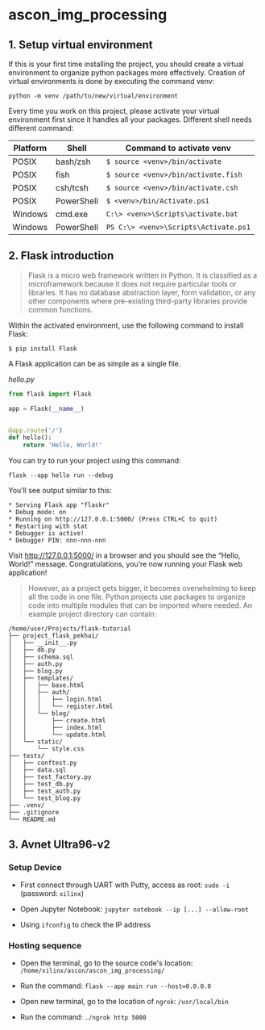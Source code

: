 # ascon_img_processing

## 1. Setup virtual environment

If this is your first time installing the project, you should create a virtual environment to organize python packages more effectively. Creation of virtual environments is done by executing the command venv:

`python -m venv /path/to/new/virtual/environment`

Every time you work on this project, please activate your virtual environment first since it handles all your packages. Different shell needs different command:

| Platform | Shell      | Command to activate venv              |
| -------- | ---------- | ------------------------------------- |
| POSIX    | bash/zsh   | `$ source <venv>/bin/activate`        |
| POSIX    | fish       | `$ source <venv>/bin/activate.fish`   |
| POSIX    | csh/tcsh   | `$ source <venv>/bin/activate.csh`    |
| POSIX    | PowerShell | `$ <venv>/bin/Activate.ps1`           |
| Windows  | cmd.exe    | `C:\> <venv>\Scripts\activate.bat`    |
| Windows  | PowerShell | `PS C:\> <venv>\Scripts\Activate.ps1` |

## 2. Flask introduction

> Flask is a micro web framework written in Python. It is classified as a microframework because it does not require particular tools or libraries. It has no database abstraction layer, form validation, or any other components where pre-existing third-party libraries provide common functions.

Within the activated environment, use the following command to install Flask:

`$ pip install Flask`

A Flask application can be as simple as a single file.

_hello.py_

```python
from flask import Flask

app = Flask(__name__)


@app.route('/')
def hello():
    return 'Hello, World!'
```

You can try to run your project using this command:

`flask --app hello run --debug`

You’ll see output similar to this:

```
* Serving Flask app "flaskr"
* Debug mode: on
* Running on http://127.0.0.1:5000/ (Press CTRL+C to quit)
* Restarting with stat
* Debugger is active!
* Debugger PIN: nnn-nnn-nnn
```

Visit http://127.0.0.1:5000/ in a browser and you should see the “Hello, World!” message. Congratulations, you’re now running your Flask web application!

> However, as a project gets bigger, it becomes overwhelming to keep all the code in one file. Python projects use packages to organize code into multiple modules that can be imported where needed. An example project directory can contain:

```
/home/user/Projects/flask-tutorial
├── project_flask_pekhai/
│   ├── __init__.py
│   ├── db.py
│   ├── schema.sql
│   ├── auth.py
│   ├── blog.py
│   ├── templates/
│   │   ├── base.html
│   │   ├── auth/
│   │   │   ├── login.html
│   │   │   └── register.html
│   │   └── blog/
│   │       ├── create.html
│   │       ├── index.html
│   │       └── update.html
│   └── static/
│       └── style.css
├── tests/
│   ├── conftest.py
│   ├── data.sql
│   ├── test_factory.py
│   ├── test_db.py
│   ├── test_auth.py
│   └── test_blog.py
├── .venv/
├── .gitignore
└── README.md
```
## 3. Avnet Ultra96-v2

### Setup Device

- First connect through UART with Putty, access as root:
`sudo -i` (password: `xilinx`)

- Open Jupyter Notebook:
`jupyter notebook --ip [...] --allow-root`

- Using `ifconfig` to check the IP address

### Hosting sequence

- Open the terminal, go to the source code's location:
`/home/xilinx/ascon/ascon_img_processing/`

- Run the command:
`flask --app main run --host=0.0.0.0`

- Open new terminal, go to the location of `ngrok`:
`/usr/local/bin`

- Run the command:
`./ngrok http 5000`

